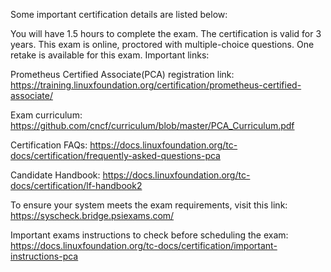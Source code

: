
Some important certification details are listed below:

​You will have 1.5 hours to complete the exam.​
The certification is valid for 3 years.​
This exam is online, proctored with multiple-choice questions.
One retake is available for this exam.
Important links:

Prometheus Certified Associate(PCA) registration link: https://training.linuxfoundation.org/certification/prometheus-certified-associate/

Exam curriculum: https://github.com/cncf/curriculum/blob/master/PCA_Curriculum.pdf

​Certification FAQs: https://docs.linuxfoundation.org/tc-docs/certification/frequently-asked-questions-pca

Candidate Handbook: https://docs.linuxfoundation.org/tc-docs/certification/lf-handbook2

​To ensure your system meets the exam requirements, visit this link: https://syscheck.bridge.psiexams.com/

Important exams instructions to check before scheduling the exam: https://docs.linuxfoundation.org/tc-docs/certification/important-instructions-pca
